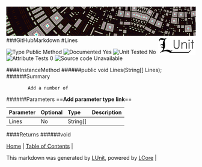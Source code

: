 ![](../Content/LUnit-banner-small.png "")
[<img align="right" src="../Content/LUnit-logo-small.png">](../../README.md)
[<span class="glyphicon glyphicon-arrow-up"></span>](GitHubMarkdown.md)
###GitHubMarkdown
#Lines

![Type Public Method](http://b.repl.ca/v1/Type-Public%20Method-lightgrey.png "") ![Documented Yes](http://b.repl.ca/v1/Documented-Yes-brightgreen.png "") ![Unit Tested No](http://b.repl.ca/v1/Unit%20Tested-No-lightgrey.png "") ![Attribute Tests 0](http://b.repl.ca/v1/Attribute%20Tests-0-lightgrey.png "") ![Source code Unavailable](http://b.repl.ca/v1/Source%20code-Unavailable-red.png "")

####InstanceMethod
######public void Lines(String[] Lines);
######Summary

            Add a number of 
######Parameters
==__Add parameter type link__==

Parameter | Optional | Type | Description
:---  | :---  | :---  | :--- 
Lines | No | String[] | 

####Returns
######void

[Home](../../README.md) | [Table of Contents](../../TableOfContents.md) | 


This markdown was generated by [LUnit](https://github.com/CodeSingularity/LUnit), powered by [LCore](https://github.com/CodeSingularity/LCore) | 

